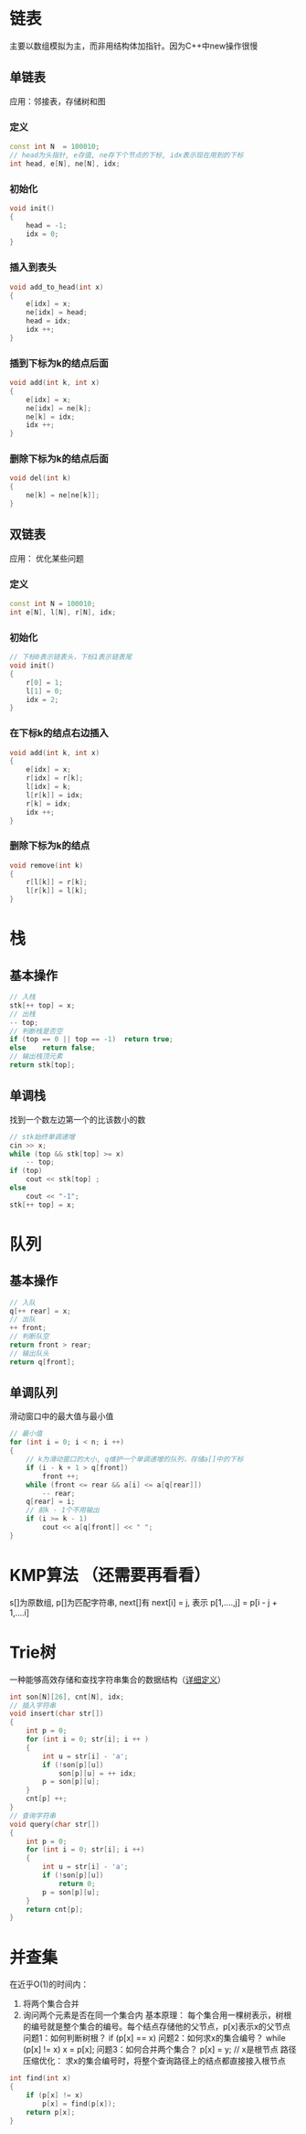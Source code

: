# 链表
主要以数组模拟为主，而非用结构体加指针。因为C++中new操作很慢
## 单链表
应用：邻接表，存储树和图
### 定义
```C++
const int N  = 100010;
// head为头指针, e存值, ne存下个节点的下标, idx表示现在用到的下标
int head, e[N], ne[N], idx;
```
### 初始化
```C++
void init()
{
    head = -1;
    idx = 0;
}
```
### 插入到表头
```C++
void add_to_head(int x)
{
    e[idx] = x;
    ne[idx] = head;
    head = idx;
    idx ++;
}
```
### 插到下标为k的结点后面
```C++
void add(int k, int x)
{
    e[idx] = x;
    ne[idx] = ne[k];
    ne[k] = idx;
    idx ++;
}
```
### 删除下标为k的结点后面
```C++
void del(int k)
{
    ne[k] = ne[ne[k]];
}
```
## 双链表
应用： 优化某些问题
### 定义
```C++
const int N = 100010;
int e[N], l[N], r[N], idx;
```
### 初始化
```C++
// 下标0表示链表头，下标1表示链表尾
void init()
{
    r[0] = 1;
    l[1] = 0;
    idx = 2;
}
```
### 在下标k的结点右边插入
```C++
void add(int k, int x)
{
    e[idx] = x;
    r[idx] = r[k];
    l[idx] = k;
    l[r[k]] = idx;
    r[k] = idx;
    idx ++;
}
```
### 删除下标为k的结点
```C++
void remove(int k)
{
    r[l[k]] = r[k];
    l[r[k]] = l[k];
}
```
# 栈
## 基本操作
```C++
// 入栈
stk[++ top] = x;
// 出栈
-- top;
// 判断栈是否空
if (top == 0 || top == -1)  return true;
else    return false;
// 输出栈顶元素
return stk[top];
```
## 单调栈
找到一个数左边第一个的比该数小的数
```C++
// stk始终单调递增
cin >> x;
while (top && stk[top] >= x)
    -- top;
if (top)
    cout << stk[top] ;
else
    cout << "-1";
stk[++ top] = x;
```
# 队列
## 基本操作
```C++
// 入队
q[++ rear] = x;
// 出队
++ front;
// 判断队空
return front > rear;
// 输出队头
return q[front];
```
## 单调队列
滑动窗口中的最大值与最小值
```C++
// 最小值
for (int i = 0; i < n; i ++)
{
    // k为滑动窗口的大小, q维护一个单调递增的队列，存储a[]中的下标
    if (i - k + 1 > q[front])
        front ++;
    while (front <= rear && a[i] <= a[q[rear]])
        -- rear;
    q[rear] = i;
    // 前k - 1个不用输出
    if (i >= k - 1)
        cout << a[q[front]] << " ";
}
```

# KMP算法 （还需要再看看）
s[]为原数组, p[]为匹配字符串, next[]有
next[i] = j, 表示
p[1,....,j] = p[i - j + 1,....i] 

# Trie树
一种能够高效存储和查找字符串集合的数据结构（[详细定义](https://www.acwing.com/solution/content/14695/)）
```C++
int son[N][26], cnt[N], idx;
// 插入字符串
void insert(char str[])
{
    int p = 0;
    for (int i = 0; str[i]; i ++ )
    {
        int u = str[i] - 'a';
        if (!son[p][u])
            son[p][u] = ++ idx;
        p = son[p][u];
    }
    cnt[p] ++;
}
// 查询字符串
void query(char str[])
{
    int p = 0;
    for (int i = 0; str[i]; i ++)
    {
        int u = str[i] - 'a';
        if (!son[p][u])
            return 0;
        p = son[p][u];
    }
    return cnt[p];
}
```

# 并查集
在近乎O(1)的时间内：
1. 将两个集合合并
2. 询问两个元素是否在同一个集合内
基本原理： 每个集合用一棵树表示，树根的编号就是整个集合的编号。每个结点存储他的父节点，p[x]表示x的父节点
问题1：如何判断树根？ if (p[x] == x)
问题2：如何求x的集合编号？ while (p[x] != x)    x = p[x];
问题3：如何合并两个集合？ p[x] = y; // x是根节点
路径压缩优化： 求x的集合编号时，将整个查询路径上的结点都直接接入根节点
```C++
int find(int x)
{
    if (p[x] != x)
        p[x] = find(p[x]);
    return p[x];
}
```